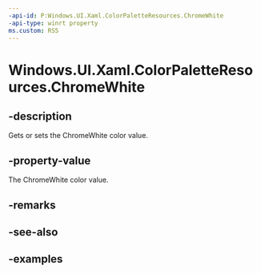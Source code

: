 ```yaml
---
-api-id: P:Windows.UI.Xaml.ColorPaletteResources.ChromeWhite
-api-type: winrt property
ms.custom: RS5
---
```


<!-- Property syntax.
public IReference<Color> ChromeWhite { get;  set; }
-->

# Windows.UI.Xaml.ColorPaletteResources.ChromeWhite

## -description

Gets or sets the ChromeWhite color value.

## -property-value

The ChromeWhite color value.

## -remarks

## -see-also

## -examples

